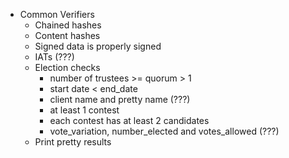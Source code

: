 - Common Verifiers
  - Chained hashes
  - Content hashes
  - Signed data is properly signed
  - IATs (???)
  - Election checks
    - number of trustees >= quorum > 1
    - start date < end_date
    - client name and pretty name (???)
    - at least 1 contest
    - each contest has at least 2 candidates
    - vote_variation, number_elected and votes_allowed (???)
  - Print pretty results
